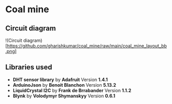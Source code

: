 # Coal mine
## Circuit diagram
!(Circuit diagram)[https://github.com/gharishkumar/coal_mine/raw/main/coal_mine_layout_bb.png]
## Libraries used
 - **DHT sensor library** by **Adafruit** Version **1.4.1**
 - **ArduinoJson** by **Benoit Blanchon** Version **5.13.2**
 - **LiquidCrystal I2C** by **Frank de Brrabander** Version **1.1.2**
 - **Blynk** by **Volodymyr Shymanskyy** Version **0.6.1**
